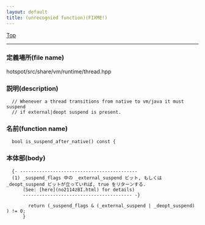 ```yaml
---
layout: default
title: (unrecognied function)(FIXME!)
---
```

[Top](../index.html)

--- 
### 定義場所(file name)
hotspot/src/share/vm/runtime/thread.hpp
### 説明(description)

```
  // Whenever a thread transitions from native to vm/java it must suspend
  // if external|deopt suspend is present.
```

### 名前(function name)
```
  bool is_suspend_after_native() const {
```

### 本体部(body)
```
  {- -------------------------------------------
  (1) _suspend_flags 中の _external_suspend ビット, もしくは _deopt_suspend ビットが立っていれば, true をリターンする.
      (See: [here](no2114zBI.html) for details)
      ---------------------------------------- -}

	    return (_suspend_flags & (_external_suspend | _deopt_suspend) ) != 0;
	  }
	
```


